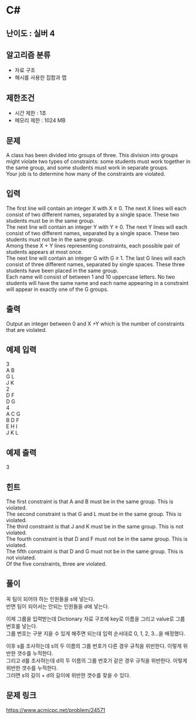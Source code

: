 # C#

## 난이도 : 실버 4

## 알고리즘 분류
  - 자료 구조
  - 해시를 사용한 집합과 맵

## 제한조건
  - 시간 제한 : 1초
  - 메모리 제한 : 1024 MB

## 문제
A class has been divided into groups of three. This division into groups might violate two types of constraints: some students must work together in the same group, and some students must work in separate groups.<br/>
Your job is to determine how many of the constraints are violated.<br/>


## 입력
The first line will contain an integer X with X ≥ 0. The next X lines will each consist of two different names, separated by a single space. These two students must be in the same group.<br/>
The next line will contain an integer Y with Y ≥ 0. The next Y lines will each consist of two different names, separated by a single space. These two students must not be in the same group.<br/>
Among these X + Y lines representing constraints, each possible pair of students appears at most once.<br/>
The next line will contain an integer G with G ≥ 1. The last G lines will each consist of three different names, separated by single spaces. These three students have been placed in the same group.<br/>
Each name will consist of between 1 and 10 uppercase letters. No two students will have the same name and each name appearing in a constraint will appear in exactly one of the G groups.<br/>


## 출력
Output an integer between 0 and X +Y which is the number of constraints that are violated.<br/>


## 예제 입력
3<br/>
A B<br/>
G L<br/>
J K<br/>
2<br/>
D F<br/>
D G<br/>
4<br/>
A C G<br/>
B D F<br/>
E H I<br/>
J K L<br/>


## 예제 출력
3<br/>


## 힌트
The first constraint is that A and B must be in the same group. This is violated.<br/>
The second constraint is that G and L must be in the same group. This is violated.<br/>
The third constraint is that J and K must be in the same group. This is not violated.<br/>
The fourth constraint is that D and F must not be in the same group. This is violated.<br/>
The fifth constraint is that D and G must not be in the same group. This is not violated.<br/>
Of the five constraints, three are violated.<br/>


## 풀이
꼭 팀이 되어야 하는 인원들을 s에 넣는다.<br/>
반면 팀이 되어서는 안되는 인원들을 d에 넣는다.<br/>


이제 그룹을 입력받는데 Dictionary 자료 구조에 key로 이름을 그리고 value로 그룹 번호를 넣는다.<br/>
그룹 번호는 구분 지을 수 있게 해주면 되는데 입력 순서대로 0, 1, 2, 3...을 배정했다.<br/>


이후 s를 조사하는데 s의 두 이름의 그룹 번호가 다른 경우 규칙을 위반한다. 이렇게 위반한 갯수를 누적한다.<br/>
그리고 d를 조사하는데 d의 두 이름의 그룹 번호가 같은 경우 규칙을 위반한다. 이렇게 위반한 갯수를 누적한다.<br/>
그러면 s의 길이 + d의 길이에 위반한 갯수를 찾을 수 있다.<br/>


## 문제 링크
https://www.acmicpc.net/problem/24571